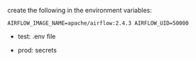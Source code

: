 create the following in the environment variables:

`
AIRFLOW_IMAGE_NAME=apache/airflow:2.4.3
AIRFLOW_UID=50000
`

- test: .env file

- prod: secrets